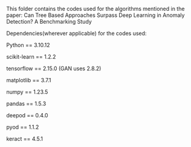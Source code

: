 This folder contains the codes used for the algorithms mentioned in the paper: Can Tree Based Approaches Surpass Deep Learning in Anomaly Detection? A Benchmarking Study

Dependencies(wherever applicable) for the codes used:

Python == 3.10.12

scikit-learn == 1.2.2

tensorflow == 2.15.0 (GAN uses 2.8.2)

matplotlib == 3.7.1

numpy == 1.23.5

pandas == 1.5.3

deepod == 0.4.0

pyod == 1.1.2

keract == 4.5.1